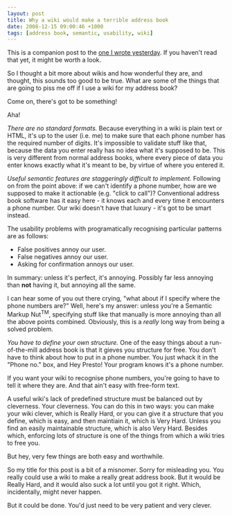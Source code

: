 ```yaml
---
layout: post
title: Why a wiki would make a terrible address book
date: 2008-12-15 09:00:46 +1000
tags: [address book, semantic, usability, wiki]
---
```

This is a companion post to the <a href="/2008/12/14/why-a-wiki-would-make-an-awesome-address-book.html" target="_blank">one I wrote yesterday</a>. If you haven't read that yet, it might be worth a look.

So I thought a bit more about wikis and how wonderful they are, and thought, this sounds too good to be true. What are some of the things that are going to piss me off if I use a wiki for my address book?

Come on, there's got to be something!

Aha!

*There are no standard formats.* Because everything in a wiki is plain text or HTML, it's up to the user (i.e. me) to make sure that each phone number has the required number of digits. It's impossible to validate stuff like that, because the data you enter really has no idea what it's supposed to be. This is very different from normal address books, where every piece of data you enter knows exactly what it's meant to be, by virtue of where you entered it.

*Useful semantic features are staggeringly difficult to implement.* Following on from the point above: if we can't identify a phone number, how are we supposed to make it actionable (e.g. "click to call")? Conventional address book software has it easy here - it knows each and every time it encounters a phone number. Our wiki doesn't have that luxury - it's got to be smart instead.

The usability problems with programatically recognising particular patterns are as follows:

* False positives annoy our user.
* False negatives annoy our user.
* Asking for confirmation annoys our user.

In summary: unless it's perfect, it's annoying. Possibly far less annoying than **not** having it, but annoying all the same.

I can hear some of you out there crying, "what about if I specify where the phone numbers are?" Well, here's my answer: unless you're a Semantic Markup Nut<sup>TM</sup>, specifying stuff like that manually is more annoying than all the above points combined. Obviously, this is a *really* long way from being a solved problem.

*You have to define your own structure.* One of the easy things about a run-of-the-mill address book is that it gieves you structure for free. You don't have to think about how to put in a phone number. You just whack it in the "Phone no." box, and Hey Presto! Your program knows it's a phone number.

If you want your wiki to recognise phone numbers, you're going to have to tell it where they are. And that ain't easy with free-form text.

A useful wiki's lack of predefined structure must be balanced out by cleverness. Your cleverness. You can do this in two ways: you can make your wiki clever, which is Really Hard, or you can give it a structure that you define, which is easy, and then maintiain it, which is Very Hard. Unless you find an easily maintainable structure, which is also Very Hard. Besides which, enforcing lots of structure is one of the things from which a wiki tries to free you.

But hey, very few things are both easy and worthwhile.

So my title for this post is a bit of a misnomer. Sorry for misleading you. You really could use a wiki to make a really great address book. But it would be Really Hard, and it would also suck a lot until you got it right. Which, incidentally, might never happen.

But it could be done. You'd just need to be very patient and very clever.

